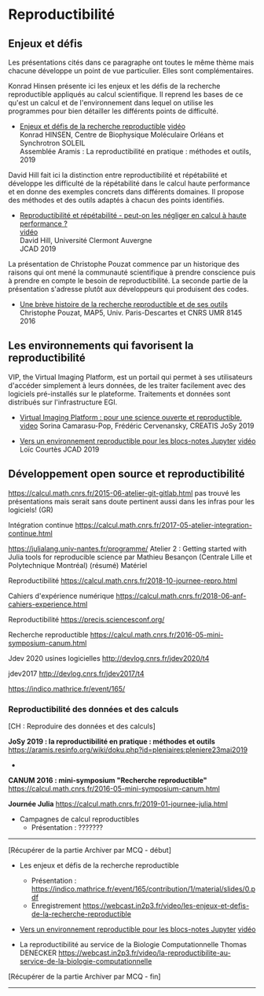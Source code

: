 # Reproductibilité

## Enjeux et défis

Les présentations cités dans ce paragraphe ont toutes le même thème mais chacune développe un point de vue particulier. Elles sont complémentaires.

Konrad Hinsen présente ici les enjeux et les défis de la recherche reproductible appliqués au calcul scientifique. Il reprend les bases de ce qu'est un calcul et de l'environnement dans lequel on utilise les programmes pour bien détailler les différents points de difficulté.

* [Enjeux et défis de la recherche reproductible](https://indico.mathrice.fr/event/165/contribution/1/material/slides/0.pdf)
   [vidéo](https://webcast.in2p3.fr/video/les-enjeux-et-defis-de-la-recherche-reproductible)  
Konrad HINSEN, Centre de Biophysique Moléculaire Orléans et Synchrotron SOLEIL  
Assemblée Aramis : La reproductibilité en pratique : méthodes et outils, 2019

David Hill fait ici la distinction entre reproductibilité et répétabilité et développe les difficulté de la répétabilité dans le calcul haute performance et en donne des exemples concrets dans différents domaines. Il propose des méthodes et des outils adaptés à chacun des points identifiés.

* [Reproductibilité et répétabilité - peut-on les négliger en calcul à haute performance ?](https://jcad2019.sciencesconf.org/data/2019_JCAD_Repro_Hill_vf.pdf)  
[vidéo](https://prismes.univ-toulouse.fr/player.php?code=4P8z7069&width=100%&height=100%)  
David Hill, Université Clermont Auvergne  
JCAD 2019

La présentation de Christophe Pouzat commence par un historique des raisons qui ont mené la communauté scientifique à prendre conscience puis à prendre en compte le besoin de reproductibilité. La seconde partie de la présentation s'adresse plutôt aux développeurs qui produisent des codes.

* [Une brève histoire de la recherche reproductible et de ses outils](https://calcul.math.cnrs.fr/attachments/spip/IMG/html/pouzat_20160513.html)  
Christophe Pouzat, MAP5, Univ. Paris-Descartes et CNRS UMR 8145  
2016

## Les environnements qui favorisent la reproductibilité

VIP, the Virtual Imaging Platform, est un portail qui permet à ses utilisateurs d'accéder simplement à leurs données, de les traiter facilement avec des logiciels pré-installés sur le plateforme. Traitements et données sont distribués sur l'infrastructure EGI. 

   * [Virtual Imaging Platform : pour une science ouverte et reproductible](https://indico.mathrice.fr/event/165/contribution/8/material/slides/0.pdf), [video](https://webcast.in2p3.fr/video/la-plateforme-web-virtual-imaging-platform-pour-une-science-ouverte-et-reproductible)
Sorina Camarasu-Pop, Frédéric Cervenansky, CREATIS
JoSy 2019
     

   * [Vers un environnement reproductible pour les blocs-notes Jupyter](https://jcad2019.sciencesconf.org/data/talkLCourtes.pdf)
[vidéo](https://prismes.univ-toulouse.fr/player.php?code=s5cfr0Ue&width=100%&height=100%)
Loïc Courtès
JCAD 2019

## Développement open source et reproductibilité

https://calcul.math.cnrs.fr/2015-06-atelier-git-gitlab.html
pas trouvé les présentations mais serait sans doute pertinent aussi dans les infras pour les logiciels! (GR)

Intégration continue
https://calcul.math.cnrs.fr/2017-05-atelier-integration-continue.html

   

https://julialang.univ-nantes.fr/programme/
Atelier 2 :
Getting started with Julia tools for reproducible science par Mathieu Besançon (Centrale Lille et Polytechnique Montréal)
(résumé)
Matériel

Reproductibilité
https://calcul.math.cnrs.fr/2018-10-journee-repro.html

Cahiers d'expérience numérique
https://calcul.math.cnrs.fr/2018-06-anf-cahiers-experience.html


Reproductibilité
https://precis.sciencesconf.org/

Recherche reproductible
https://calcul.math.cnrs.fr/2016-05-mini-symposium-canum.html


Jdev 2020 usines logicielles 
http://devlog.cnrs.fr/jdev2020/t4

jdev2017
http://devlog.cnrs.fr/jdev2017/t4

https://indico.mathrice.fr/event/165/


### Reproductibilité des données et des calculs

[CH : Reproduire des données et des calculs]

 **JoSy 2019 : la reproductibilité en pratique : méthodes et outils**
 https://aramis.resinfo.org/wiki/doku.php?id=pleniaires:pleniere23mai2019

 - 
**CANUM 2016 : mini-symposium "Recherche reproductible"**
https://calcul.math.cnrs.fr/2016-05-mini-symposium-canum.html



 **Journée Julia**
 https://calcul.math.cnrs.fr/2019-01-journee-julia.html

- Campagnes de calcul reproductibles
   - Présentation : ???????

------------------------------
[Récupérer de la partie Archiver par MCQ - début]

 - Les enjeux et défis de la recherche reproductible
   - Présentation : https://indico.mathrice.fr/event/165/contribution/1/material/slides/0.pdf
   - Enregistrement https://webcast.in2p3.fr/video/les-enjeux-et-defis-de-la-recherche-reproductible


- [Vers un environnement reproductible pour les blocs-notes Jupyter](https://jcad2019.sciencesconf.org/data/talkLCourtes.pdf)
[vidéo](https://prismes.univ-toulouse.fr/player.php?code=s5cfr0Ue&width=100%&height=100%)

- La reproductibilité au service de la Biologie Computationnelle
Thomas DENECKER https://webcast.in2p3.fr/video/la-reproductibilite-au-service-de-la-biologie-computationnelle

[Récupérer de la partie Archiver  par MCQ - fin]

--------------------------
